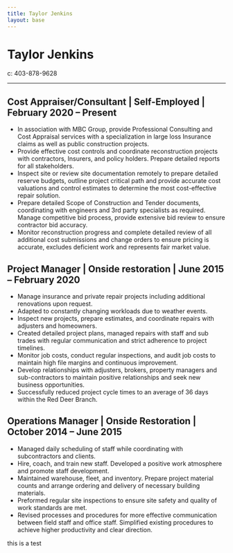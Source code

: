 ```yaml
---
title: Taylor Jenkins
layout: base
---
```


# Taylor Jenkins
c: 403-878-9628

---

## Cost Appraiser/Consultant | Self-Employed | February 2020 – Present
* In association with MBC Group, provide Professional Consulting and Cost Appraisal services with a specialization in large loss Insurance claims as well as public construction projects.  
* Provide effective cost controls and coordinate reconstruction projects with contractors, Insurers, and policy holders. Prepare detailed reports for all stakeholders. 
* Inspect site or review site documentation remotely to prepare detailed reserve budgets, outline project critical path and provide accurate cost valuations and control estimates to determine the most cost-effective repair solution.
* Prepare detailed Scope of Construction and Tender documents, coordinating with engineers and 3rd party specialists as required. Manage competitive bid process, provide extensive bid review to ensure contractor bid accuracy. 
* Monitor reconstruction progress and complete detailed review of all additional cost submissions and change orders to ensure pricing is accurate, excludes deficient work and represents fair market value.

## Project Manager | Onside restoration | June 2015 – February 2020
* Manage insurance and private repair projects including additional renovations upon request. 
* Adapted to constantly changing workloads due to weather events. 
* Inspect new projects, prepare estimates, and coordinate repairs with adjusters and homeowners. 
* Created detailed project plans, managed repairs with staff and sub trades with regular communication and strict adherence to project timelines. 
* Monitor job costs, conduct regular inspections, and audit job costs to maintain high file margins and continuous improvement. 
* Develop relationships with adjusters, brokers, property managers and sub-contractors to maintain positive relationships and seek new business opportunities.  
* Successfully reduced project cycle times to an average of 36 days within the Red Deer Branch.

## Operations Manager | Onside Restoration | October 2014 – June 2015
* Managed daily scheduling of staff while coordinating with subcontractors and clients.   
* Hire, coach, and train new staff. Developed a positive work atmosphere and promote staff development. 
* Maintained warehouse, fleet, and inventory. Prepare project material counts and arrange ordering and delivery of necessary building materials. 
* Preformed regular site inspections to ensure site safety and quality of work standards are met. 
* Revised processes and procedures for more effective communication between field staff and office staff. Simplified existing procedures to achieve higher productivity and clear direction. 


this is a test
